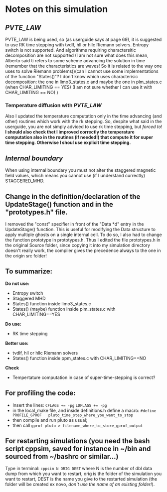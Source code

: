 # Notes on this simulation

## *PVTE_LAW*
PVTE_LAW is being used, so (as userguide says at page 69), it is suggested to use RK time stepping with tvdlf, hll or hllc Riemann solvers. Entropy switch is not supported. And algorithms requiring charactersitic decomposition are not supported (I am not sure what does this mean, Alberto said ti refers to some scheme advancing the solution in time (remember that the characteristics are waves! So it is related to the way one uses to solve Riemann problems))(can I cannot use some implementations of the function "States()"? I don't know which uses characterisic decomposition: the one in limo3_states.c and maybe the one in plm_states.c (when CHAR_LIMITING == YES) (I am not sure whether I can use it with CHAR_LIMITING == NO) )

### Temperature diffusion with *PVTE_LAW*
Also I updated the temperature computation only in the time advancing (and other) routines which work with the rk stepping. So, despite what said in the userguide, you are not simply adviced to use rk time stepping, but *forced to*!
__I should also check thet I improved correctly the temperature computation also in the routines (if needed!) that compute it for super time stepping. Otherwise I shoul use explicit time stepping.__

## *Internal boundary*
When using internal boundary you must not alter the staggered magnetic field values, which means you cannot use (if I understand currectly) STAGGERED_MHD.

## Change in the definition/declaration of the UpdateStage() function and in the "prototypes.h" file.
I removed the "const" specifier in front of the "Data \*d" entry in the UpdateStage() function.
This is useful for modifying the Data structure to apply multiple ghosts on a single internal cell.
To do so, I also had to change the function prototype in prototypes.h.
Thus I edited the file prototypes.h in the original Source folder, since copying it into my simulation directory doesn't really work, the compiler gives the precedence always to the one in the origin src folder!

## To summarize:
**Do not use:**
+ Entropy switch
+ Staggered MHD
+ States() function inside limo3_states.c
+ States() (maybe) function inside plm_states.c with CHAR_LIMITING==YES

**Do use:**
+ RK time stepping

**Better use:**
+ tvdlf, hll or hllc Riemann solvers
+ States() function inside ppm_states.c with CHAR_LIMITING==NO

**Check**
+ Tempertature computation in case of super-time-stepping is correct?

## For profiling the code:
- Insert the lines:
`` CFLAGS += -pg ``
`` LDFLAGS += -pg ``
- in the local_make file, and inside definitions.h define a macro:
`` #define PROFILE_GPROF   pluto_time_step_where_you_want_to_stop ``
- then compile and run pluto as usual;
- then call ``gprof pluto > filename_where_to_store_gprof_output``

## For restarting simulations (you need the bash script cppsim, saved for instance in ~/bin and sourced from ~/bashrc or similar...)
Type in terminal:
``cppsim N ORIG DEST``
where N is the number of dbl data dump from which you want to restart, orig is the folder of the simulation you want to restart, DEST is the name you give to the restarted simulation (the folder will be created ex novo, _don't use the name of an existing folder!_).


